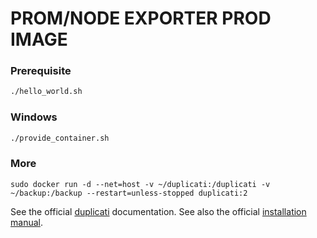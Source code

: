 # PROM/NODE EXPORTER PROD IMAGE

### Prerequisite


```bash
./hello_world.sh
```

### Windows

```bash
./provide_container.sh
```

### More

```
sudo docker run -d --net=host -v ~/duplicati:/duplicati -v ~/backup:/backup --restart=unless-stopped duplicati:2
```

See the official
[duplicati](https://duplicati.readthedocs.io/en/latest/)
documentation.
See also the official
[installation manual](https://duplicati.readthedocs.io/en/latest/02-installation/).
